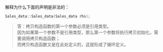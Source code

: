 解释为什么下面的声明是非法的：

```cpp
Sales_data::Sales_data(Sales_data rhs);
```

> 答：拷贝构造函数的第一个参数必须是引用类型。  
> 因为如果第一个参数不是引用类型，那么第一个参数将执行拷贝初始化，需要调用拷贝构造函数；  
> 而拷贝构造函数又是在此处定义的，这就形成了循环定义。
